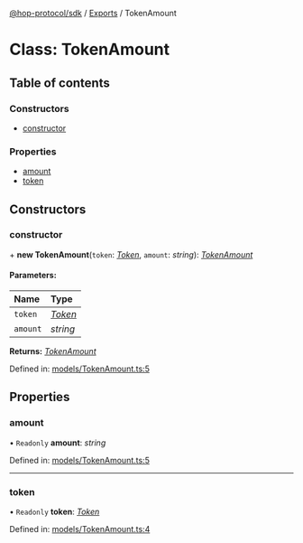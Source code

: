 [@hop-protocol/sdk](../README.md) / [Exports](../modules.md) / TokenAmount

# Class: TokenAmount

## Table of contents

### Constructors

- [constructor](tokenamount.md#constructor)

### Properties

- [amount](tokenamount.md#amount)
- [token](tokenamount.md#token)

## Constructors

### constructor

\+ **new TokenAmount**(`token`: [_Token_](token.md), `amount`: _string_): [_TokenAmount_](tokenamount.md)

#### Parameters:

| Name     | Type                |
| :------- | :------------------ |
| `token`  | [_Token_](token.md) |
| `amount` | _string_            |

**Returns:** [_TokenAmount_](tokenamount.md)

Defined in: [models/TokenAmount.ts:5](https://github.com/hop-exchange/hop/blob/7eb35e3/packages/sdk/src/models/TokenAmount.ts#L5)

## Properties

### amount

• `Readonly` **amount**: _string_

Defined in: [models/TokenAmount.ts:5](https://github.com/hop-exchange/hop/blob/7eb35e3/packages/sdk/src/models/TokenAmount.ts#L5)

---

### token

• `Readonly` **token**: [_Token_](token.md)

Defined in: [models/TokenAmount.ts:4](https://github.com/hop-exchange/hop/blob/7eb35e3/packages/sdk/src/models/TokenAmount.ts#L4)
